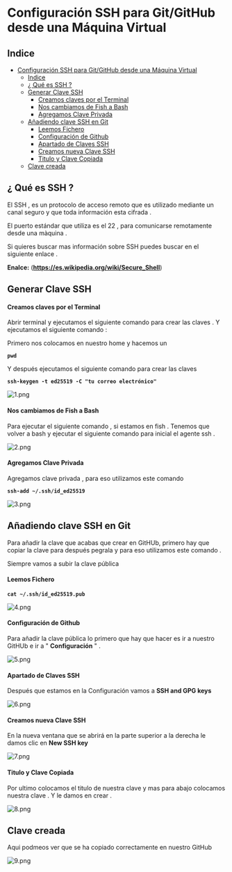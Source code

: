 # Configuración SSH para Git/GitHub desde una Máquina Virtual

## Indice 

- [Configuración SSH para Git/GitHub desde una Máquina Virtual](#configuración-ssh-para-gitgithub-desde-una-máquina-virtual)
  - [Indice](#indice)
  - [¿ Qué es SSH ?](#-qué-es-ssh-)
  - [Generar Clave SSH](#generar-clave-ssh)
      - [Creamos claves por el Terminal](#creamos-claves-por-el-terminal)
      - [Nos cambiamos de Fish a Bash](#nos-cambiamos-de-fish-a-bash)
      - [Agregamos Clave Privada](#agregamos-clave-privada)
  - [Añadiendo clave SSH en Git](#añadiendo-clave-ssh-en-git)
      - [Leemos Fichero](#leemos-fichero)
      - [Configuración de Github](#configuración-de-github)
      - [Apartado de Claves SSH](#apartado-de-claves-ssh)
      - [Creamos nueva Clave SSH](#creamos-nueva-clave-ssh)
      - [Titulo y Clave Copiada](#titulo-y-clave-copiada)
  - [Clave creada](#clave-creada)

## ¿ Qué es SSH ?

El SSH , es un protocolo de acceso remoto que es utilizado mediante un canal seguro y que toda información esta cifrada .

El puerto estándar que utiliza es el 22 , para comunicarse remotamente desde una màquina .

Si quieres buscar mas información sobre SSH puedes buscar en el siguiente enlace .

**Enalce:** (**https://es.wikipedia.org/wiki/Secure_Shell**)


## Generar Clave SSH 

#### Creamos claves por el Terminal

Abrir terminal y ejecutamos el siguiente comando para crear las claves . Y ejecutamos el siguiente comando :

Primero nos colocamos en nuestro home y hacemos un 

**`pwd`** 

Y después ejecutamos el siguiente comando para crear las claves 

**`ssh-keygen -t ed25519 -C "tu correo electrónico"`**

![1.png](./img/1.png)

#### Nos cambiamos de Fish a Bash 

Para ejecutar el siguiente comando , si estamos en fish . Tenemos que volver a bash y ejecutar el siguiente comando para inicial el agente ssh .

![2.png](./img/2.png)

#### Agregamos Clave Privada 

Agregamos clave privada , para eso utilizamos este comando 

**`ssh-add ~/.ssh/id_ed25519`**

![3.png](./img/3.png)

## Añadiendo clave SSH en Git 

Para añadir la clave que acabas que crear en GitHUb, primero hay que copiar la clave para después pegrala y para eso utilizamos este comando .

Siempre vamos a subir la clave pública 

#### Leemos Fichero 

**`cat ~/.ssh/id_ed25519.pub`**

![4.png](./img/4.png)

#### Configuración de Github 

Para añadir la clave pública lo primero que hay que hacer es  ir a nuestro GitHUb e ir a " **Configuración** " .

![5.png](./img/5.png)

#### Apartado de Claves SSH

Después que estamos en la Configuración vamos a **SSH and GPG keys** 

![6.png](./img/6.png)

#### Creamos nueva Clave SSH

En la nueva ventana que se abrirá en la parte superior a la derecha le damos clic en **New SSH key**

![7.png](./img/7.png)

#### Titulo y Clave Copiada  

Por ultimo colocamos el titulo de nuestra clave y mas para abajo colocamos nuestra clave . Y le damos en crear .

![8.png](./img/8.png)

## Clave creada 

Aqui podmeos ver que se ha copiado correctamente en nuestro GitHub

![9.png](./img/9.png)